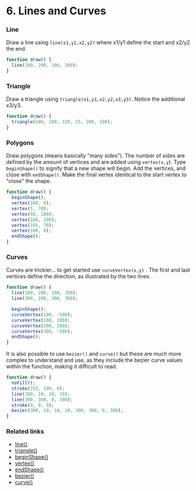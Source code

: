 # 6. Lines and Curves

### Line

Draw a line using `line(x1,y1,x2,y2)` where x1/y1 define the start and x2/y2 the end. 

```javascript
function draw() {
  line(100, 200, 100, 300);
}
```

### Triangle

Draw a triangle using `triangle(x1,y1,x2,y2,x3,y3)`. Notice the additional x3/y3.

```javascript
function draw() {
  triangle(100, 100, 150, 25, 200, 100);
}
```

### Polygons

Draw polygons \(means basically "many sides"\). The number of sides are defined by the amount of vertices and are added using `vertex(x,y`\). Type `beginShape()` to signify that a new shape will begin. Add the vertices, and close with `endShape()`. Make the final vertex identical to the start vertex to "close" the shape.

```javascript
function draw() {
  beginShape();
  vertex(100, 0);
  vertex(5, 70);
  vertex(40, 180);
  vertex(160, 180);
  vertex(195, 70);
  vertex(100, 0); 
  endShape();
}
```

### Curves

Curves are trickier… to get started use `curveVertex(x,y)` . The first and last vertices define the direction, as illustrated by the two lines.

```javascript
function draw() {
  line(100, 200, 100, 300);
  line(300, 200, 300, 300);

  beginShape();
  curveVertex(100, -500);
  curveVertex(100, 200);
  curveVertex(300, 200);
  curveVertex(300, -500);
  endShape();
}
```

It is also possible to use `bezier()` and `curve()` but these are much more complex to understand and use, as they include the bezier curve values within the function, making it difficult to read.

```javascript
function draw() {
  noFill();
  stroke(255, 100, 0);
  line(300, 10, 10, 10);
  line(300, 300, 0, 300);
  stroke(0, 0, 0);
  bezier(300, 10, 10, 10, 300, 300, 0, 300);
}
```

### Related links

* [line\(\)](https://p5js.org/reference/#/p5/line)
* [triangle\(\)](https://p5js.org/reference/#/p5/triangle)
* [beginShape\(\)](https://p5js.org/reference/#/p5/beginShape)
* [vertex\(\)](https://p5js.org/reference/#/p5/vertex)
* [endShape\(\)](https://p5js.org/reference/#/p5/endShape)
* [bezier\(\)](https://p5js.org/reference/#/p5/bezier)
* [curve\(\)](https://p5js.org/reference/#/p5/curve)

